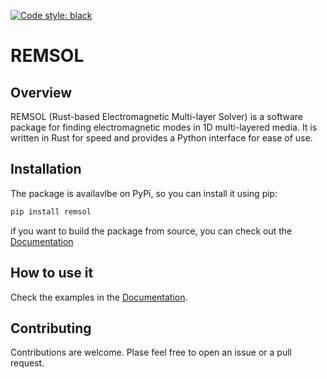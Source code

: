 [![Code style: black](https://img.shields.io/badge/code%20style-black-000000.svg)](https://github.com/psf/black)

# REMSOL

## Overview

REMSOL (Rust-based Electromagnetic Multi-layer Solver) is a software package for finding electromagnetic modes in 1D multi-layered media. It is written in Rust for speed and provides a Python interface for ease of use.

## Installation

The package is availavlbe on PyPi, so you can install it using pip:

```bash
pip install remsol
```

if you want to build the package from source, you can check out the [Documentation](https://mpasson.github.io/REMSOL/intro.html#building-from-source)

## How to use it

Check the examples in the [Documentation](https://mpasson.github.io/REMSOL/examples/examples.html).

## Contributing

Contributions are welcome. Plase feel free to open an issue or a pull request.
